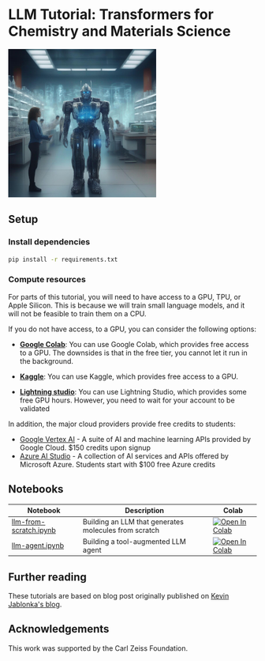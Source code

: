 # LLM Tutorial: Transformers for Chemistry and Materials Science

<div>
    <img src="_static/transformer_chem.jpeg", width=300, class='center'>
</div>

## Setup 

### Install dependencies

```bash
pip install -r requirements.txt
```

### Compute resources
For parts of this tutorial, you will need to have access to a GPU, TPU, or Apple Silicon. This is because we will train small language models, and it will not be feasible to train them on a CPU. 

If you do not have access, to a GPU, you can consider the following options:

- [**Google Colab**](https://colab.google/): You can use Google Colab, which provides free access to a GPU. The downsides is that in the free tier, you cannot let it run in the background. 

- [**Kaggle**](https://www.kaggle.com/code/scratchpad/notebook7d02979da8/edit): You can use Kaggle, which provides free access to a GPU. 

- [**Lightning studio**](https://lightning.ai//): You can use Lightning Studio, which provides some free GPU hours. However, you need to wait for your account to be validated 

In addition, the major cloud providers provide free credits to students: 

- [Google Vertex AI](https://cloud.google.com/generative-ai-studio) - A suite of AI and machine learning APIs provided by Google Cloud. $150 credits upon signup
- [Azure AI Studio](https://azure.microsoft.com/en-us/products/ai-studio) - A collection of AI services and APIs offered by Microsoft Azure. Students start with $100 free Azure credits 

## Notebooks

| Notebook | Description | Colab |
|----------|-------------|-------|
| [llm-from-scratch.ipynb](llm-from-scratch.ipynb) | Building an LLM that generates molecules from scratch | [![Open In Colab](https://colab.research.google.com/assets/colab-badge.svg)](https://colab.research.google.com/github/lewtun/llm-tutorial/blob/main/llm-from-scratch.ipynb) |
| [llm-agent.ipynb](llm-agent.ipynb) | Building a tool-augmented LLM agent | [![Open In Colab](https://colab.research.google.com/assets/colab-badge.svg)](https://colab.research.google.com/github/lewtun/llm-tutorial/blob/main/llm-agent.ipynb) |


## Further reading

These tutorials are based on blog post originally published on [Kevin Jablonka's blog](https://kjablonka.com/index.html#category=llm).

## Acknowledgements

This work was supported by the Carl Zeiss Foundation. 

